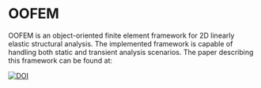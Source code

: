# OOFEM
OOFEM is an object-oriented finite element framework for 2D linearly elastic structural analysis. The implemented framework is capable of handling both static and transient analysis scenarios. The paper describing this framework can be found at: 

[![DOI](https://zenodo.org/badge/300517389.svg)](https://www.researchgate.net/publication/353599408_Application_of_Object-Oriented_Finite_Element_Method_in_Structural_Mechanics)

